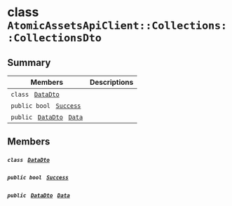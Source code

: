 # class `AtomicAssetsApiClient::Collections::CollectionsDto` 

## Summary

 Members                                | Descriptions                                
----------------------------------------|---------------------------------------------
`class ` [`DataDto`](.github/workflows/documentation/md/AtomicAssetsApiClient--Collections--CollectionsDto--DataDto.md#class_atomic_assets_api_client_1_1_collections_1_1_collections_dto_1_1_data_dto)        | 
`public bool ` [`Success`](#class_atomic_assets_api_client_1_1_collections_1_1_collections_dto_1a506fb037fbb6bfe8f254c021a2c3cfac) | 
`public ` [`DataDto`](.github/workflows/documentation/md/AtomicAssetsApiClient--Collections--CollectionsDto--DataDto.md#class_atomic_assets_api_client_1_1_collections_1_1_collections_dto_1_1_data_dto)` ` [`Data`](#class_atomic_assets_api_client_1_1_collections_1_1_collections_dto_1a6ed89521b3da4f30d2ab82c36d0afd13) | 

## Members

##### `class ` [`DataDto`](.github/workflows/documentation/md/AtomicAssetsApiClient--Collections--CollectionsDto--DataDto.md#class_atomic_assets_api_client_1_1_collections_1_1_collections_dto_1_1_data_dto) 

##### `public bool ` [`Success`](#class_atomic_assets_api_client_1_1_collections_1_1_collections_dto_1a506fb037fbb6bfe8f254c021a2c3cfac) 

##### `public ` [`DataDto`](.github/workflows/documentation/md/AtomicAssetsApiClient--Collections--CollectionsDto--DataDto.md#class_atomic_assets_api_client_1_1_collections_1_1_collections_dto_1_1_data_dto)` ` [`Data`](#class_atomic_assets_api_client_1_1_collections_1_1_collections_dto_1a6ed89521b3da4f30d2ab82c36d0afd13) 

